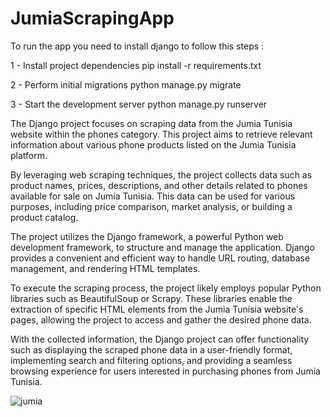 # JumiaScrapingApp

To run the app you need to install django to follow this steps : 

1 - Install project dependencies 
  pip install -r requirements.txt
  
2 - Perform initial migrations
  python manage.py migrate
  
3 - Start the development server
  python manage.py runserver
  
The Django project focuses on scraping data from the Jumia Tunisia website within the phones category. This project aims to retrieve relevant information about various phone products listed on the Jumia Tunisia platform.

By leveraging web scraping techniques, the project collects data such as product names, prices, descriptions, and other details related to phones available for sale on Jumia Tunisia. This data can be used for various purposes, including price comparison, market analysis, or building a product catalog.

The project utilizes the Django framework, a powerful Python web development framework, to structure and manage the application. Django provides a convenient and efficient way to handle URL routing, database management, and rendering HTML templates.

To execute the scraping process, the project likely employs popular Python libraries such as BeautifulSoup or Scrapy. These libraries enable the extraction of specific HTML elements from the Jumia Tunisia website's pages, allowing the project to access and gather the desired phone data.

With the collected information, the Django project can offer functionality such as displaying the scraped phone data in a user-friendly format, implementing search and filtering options, and providing a seamless browsing experience for users interested in purchasing phones from Jumia Tunisia.
  
  
![jumia](https://github.com/LaithMahdi/JumiaScrapingApp/assets/109853134/337fadb5-834e-4a31-bab9-9677fb85bd10)
